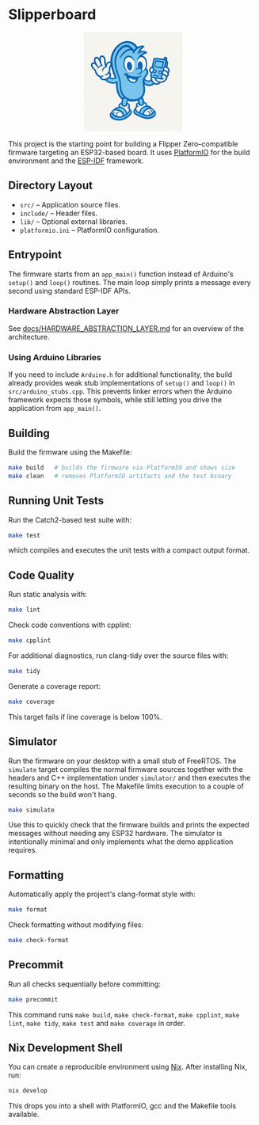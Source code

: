 # Slipperboard

<p align="center">
  <img src="assets/repo-logo.png" alt="Slipperboard logo" width="200" />
</p>

This project is the starting point for building a Flipper Zero–compatible firmware targeting an ESP32-based board. It uses [PlatformIO](https://platformio.org/) for the build environment and the [ESP-IDF](https://docs.espressif.com/projects/esp-idf/en/latest/) framework.

## Directory Layout

- `src/` – Application source files.
- `include/` – Header files.
- `lib/` – Optional external libraries.
- `platformio.ini` – PlatformIO configuration.

## Entrypoint

The firmware starts from an `app_main()` function instead of Arduino's `setup()` and `loop()` routines. The main loop simply prints a message every second using standard ESP-IDF APIs.

### Hardware Abstraction Layer

See [docs/HARDWARE_ABSTRACTION_LAYER.md](docs/HARDWARE_ABSTRACTION_LAYER.md) for an overview of the architecture.

### Using Arduino Libraries

If you need to include `Arduino.h` for additional functionality, the build
already provides weak stub implementations of `setup()` and `loop()` in
`src/arduino_stubs.cpp`. This prevents linker errors when the Arduino
framework expects those symbols, while still letting you drive the application
from `app_main()`.

## Building

Build the firmware using the Makefile:

```bash
make build   # builds the firmware via PlatformIO and shows size
make clean   # removes PlatformIO artifacts and the test binary
```


## Running Unit Tests

Run the Catch2-based test suite with:

```bash
make test
```

which compiles and executes the unit tests with a compact output format.

## Code Quality

Run static analysis with:

```bash
make lint
```

Check code conventions with cpplint:

```bash
make cpplint
```

For additional diagnostics, run clang-tidy over the source files with:

```bash
make tidy
```

Generate a coverage report:

```bash
make coverage
```
This target fails if line coverage is below 100%.

## Simulator

Run the firmware on your desktop with a small stub of FreeRTOS. The
`simulate` target compiles the normal firmware sources together with the
headers and C++ implementation under `simulator/` and then executes the
resulting binary on the host. The Makefile limits execution to a couple
of seconds so the build won't hang.

```bash
make simulate
```

Use this to quickly check that the firmware builds and prints the expected
messages without needing any ESP32 hardware. The simulator is intentionally
minimal and only implements what the demo application requires.

## Formatting

Automatically apply the project's clang-format style with:

```bash
make format
```

Check formatting without modifying files:

```bash
make check-format
```

## Precommit

Run all checks sequentially before committing:

```bash
make precommit
```

This command runs `make build`, `make check-format`, `make cpplint`,
`make lint`, `make tidy`, `make test` and `make coverage` in order.

## Nix Development Shell

You can create a reproducible environment using [Nix](https://nixos.org/). After installing Nix, run:

```bash
nix develop
```

This drops you into a shell with PlatformIO, gcc and the Makefile tools available.
